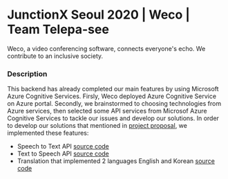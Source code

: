 # JunctionX Seoul 2020 | Weco | Team Telepa-see

Weco, a video conferencing software, connects everyone's echo. We contribute to an inclusive society. 

### Description

This backend has already completed our main features by using Microsoft Azure Cognitive Services. Firsly, Weco deployed Azure Cognitive Service on Azure portal. Secondly, we brainstormed to choosing technologies from Azure services, then selected some API services from Microsof Azure Cognitive Services to tackle our issues and develop our solutions.
In order to develop our solutions that mentioned in [project proposal](https://drive.google.com/file/d/1FYdHjCYG57b0U-Go4lhKOeZSk-0WucPX/view), we implemented these features: 
+ Speech to Text API [source code](https://github.com/JuntionXSeoul2020Telepasee/TelepaSee-Backend/tree/master/STT)
+ Text to Speech API [source code](https://github.com/JuntionXSeoul2020Telepasee/TelepaSee-Backend/tree/master/STT)
+ Translation that implemented 2 languages English and Korean [source code](https://github.com/JuntionXSeoul2020Telepasee/TelepaSee-Backend/tree/master/translation)
